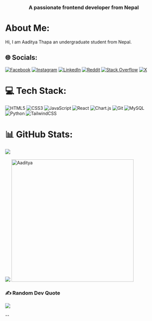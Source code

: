 <h3 align="center">A passionate frontend developer from Nepal</h3>

# About Me:
Hi, I am Aaditya Thapa an undergraduate student from Nepal.

## 🌐 Socials:
[![Facebook](https://img.shields.io/badge/Facebook-%231877F2.svg?logo=Facebook&logoColor=white)](https://facebook.com/aditya.thapa.13) 
[![Instagram](https://img.shields.io/badge/Instagram-%23E4405F.svg?logo=Instagram&logoColor=white)](https://instagram.com/aadityaa_thapa) [![LinkedIn](https://img.shields.io/badge/LinkedIn-%230077B5.svg?logo=linkedin&logoColor=white)](https://linkedin.com/in/aaditya-thapa-8b454b310) [![Reddit](https://img.shields.io/badge/Reddit-%23FF4500.svg?logo=Reddit&logoColor=white)](https://reddit.com/user/saan_69) [![Stack Overflow](https://img.shields.io/badge/-Stackoverflow-FE7A16?logo=stack-overflow&logoColor=white)](https://stackoverflow.com/users/25649832) [![X](https://img.shields.io/badge/X-black.svg?logo=X&logoColor=white)](https://x.com/Aaditya_616)

# 💻 Tech Stack:
![HTML5](https://img.shields.io/badge/html5-%23E34F26.svg?style=for-the-badge&logo=html5&logoColor=white) ![CSS3](https://img.shields.io/badge/css3-%231572B6.svg?style=for-the-badge&logo=css3&logoColor=white) ![JavaScript](https://img.shields.io/badge/javascript-%23323330.svg?style=for-the-badge&logo=javascript&logoColor=%23F7DF1E)  ![React](https://img.shields.io/badge/react-%2361DAFB.svg?style=for-the-badge&logo=react&logoColor=white)  ![Chart.js](https://img.shields.io/badge/chart.js-%23FF6384.svg?style=for-the-badge&logo=chartdotjs&logoColor=white)  ![Git](https://img.shields.io/badge/git-%23F05033.svg?style=for-the-badge&logo=git&logoColor=white)  ![MySQL](https://img.shields.io/badge/mysql-%234479A1.svg?style=for-the-badge&logo=mysql&logoColor=white)  ![Python](https://img.shields.io/badge/python-%233776AB.svg?style=for-the-badge&logo=python&logoColor=white)   ![TailwindCSS](https://img.shields.io/badge/tailwindcss-%2338B2AC.svg?style=for-the-badge&logo=tailwind-css&logoColor=white)

# 📊 GitHub Stats:
![](https://github-readme-streak-stats.herokuapp.com/?user=adgator101&theme=dark&hide_border=false)<br/> <br/>
![](https://github-readme-stats.vercel.app/api/top-langs/?username=adgator101&theme=dark&hide_border=false&include_all_commits=true&count_private=false&layout=compact)
<a href="https://github.com/adgator101"><img alt="Aaditya" src="https://github-readme-activity-graph.vercel.app/graph/?username=adgator101&bg_color=1F222E&color=F8D866&line=F85D7F&point=FFFFFF&hide_border=true" height="392px"/></a>

### ✍️ Random Dev Quote
![](https://quotes-github-readme.vercel.app/api?type=horizontal&theme=radical)

--


  
<!-- Proudly created with GPRM ( https://gprm.itsvg.in ) -->

